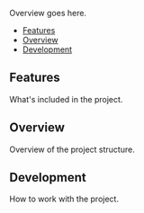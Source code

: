 Overview goes here.

- [Features](#features)
- [Overview](#overview)
- [Development](#development)

## Features

What's included in the project.

## Overview

Overview of the project structure.

## Development

How to work with the project.
